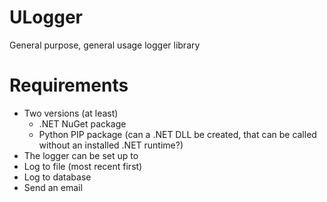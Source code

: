 # ULogger
General purpose, general usage logger library

# Requirements
- Two versions (at least)
  - .NET NuGet package
  - Python PIP package (can a .NET DLL be created, that can be called without an installed .NET runtime?)
 - The logger can be set up to
  - Log to file (most recent first)
  - Log to database
  - Send an email
